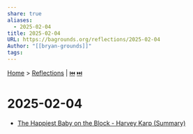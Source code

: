 ```yaml
---
share: true
aliases:
  - 2025-02-04
title: 2025-02-04
URL: https://bagrounds.org/reflections/2025-02-04
Author: "[[bryan-grounds]]"
tags: 
---
```

[Home](../index.md) > [Reflections](./index.md) | [⏮️](./2025-02-02.md) [⏭️](./2025-02-15.md)  
# 2025-02-04  
- [The Happiest Baby on the Block - Harvey Karp (Summary)](../videos/the-happiest-baby-on-the-block-harvey-karp-summary.md)  
